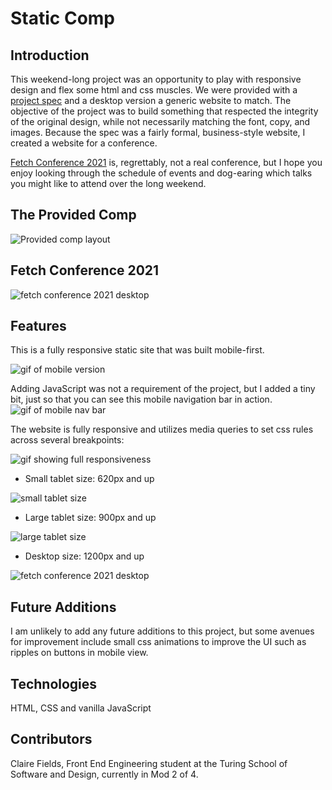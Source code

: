 # Static Comp

## Introduction
This weekend-long project was an opportunity to play with responsive design and flex some html and css muscles. We were provided with a [project spec](https://frontend.turing.edu/projects/module-1/m1-static-comp) and a desktop version a generic website to match. The objective of the project was to build something that respected the integrity of the original design, while not necessarily matching the font, copy, and images. Because the spec was a fairly formal, business-style website, I created a website for a conference. 

[Fetch Conference 2021](https://clairefields15.github.io/static-comp/) is, regrettably, not a real conference, but I hope you enjoy looking through the schedule of events and dog-earing which talks you might like to attend over the long weekend.

## The Provided Comp
![Provided comp layout](https://frontend.turing.edu/assets/images/static-comp-challenge-2.jpg)

## Fetch Conference 2021
![fetch conference 2021 desktop](https://imgur.com/iVpkmW4.jpg)

## Features
This is a fully responsive static site that was built mobile-first.

![gif of mobile version](https://media.giphy.com/media/fYhtYZ64tgZcrKz4zU/giphy.gif)


Adding JavaScript was not a requirement of the project, but I added a tiny bit, just so that you can see this mobile navigation bar in action.
![gif of mobile nav bar](https://media.giphy.com/media/71ohdbZ2ZIXu9m7EyF/giphy.gif)


The website is fully responsive and utilizes media queries to set css rules across several breakpoints:

![gif showing full responsiveness](https://media.giphy.com/media/V2Z57LUHBUBs7AOWBo/giphy.gif)


* Small tablet size: 620px and up

![small tablet size](https://imgur.com/AsaNU3x.jpg)

* Large tablet size: 900px and up

![large tablet size](https://imgur.com/ss0w5p0.jpg)

* Desktop size: 1200px and up

![fetch conference 2021 desktop](https://imgur.com/iVpkmW4.jpg)


## Future Additions
I am unlikely to add any future additions to this project, but some avenues for improvement include small css animations to improve the UI such as ripples on buttons in mobile view.

## Technologies
HTML, CSS and vanilla JavaScript

## Contributors
Claire Fields, Front End Engineering student at the Turing School of Software and Design, currently in Mod 2 of 4.

